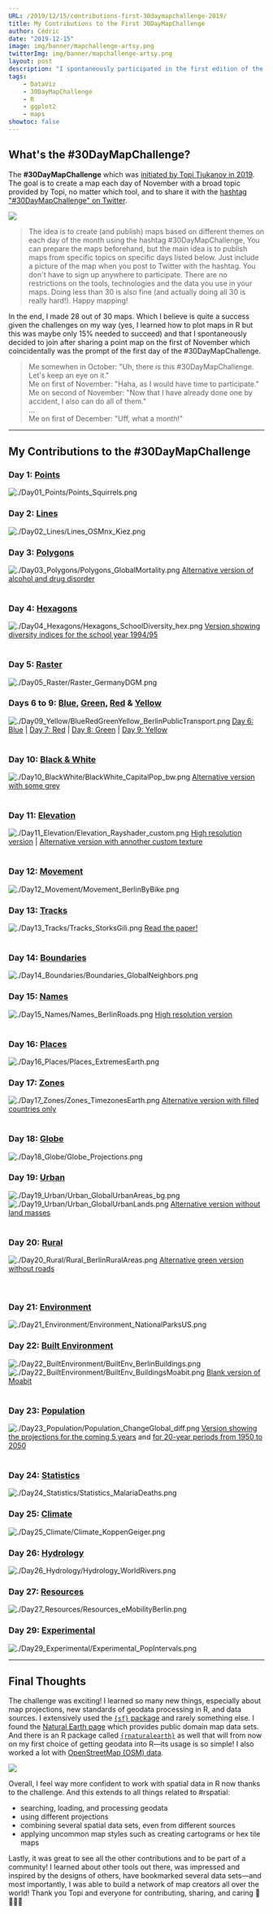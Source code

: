 ```yaml
---
URL: /2019/12/15/contributions-first-30daymapchallenge-2019/
title: My Contributions to the First 30DayMapChallenge
author: Cédric
date: "2019-12-15"
image: img/banner/mapchallenge-artsy.png
twitterImg: img/banner/mapchallenge-artsy.png
layout: post
description: "I spontaneously participated in the first edition of the #30DayMapChallenge with the goal to create one map each day of November. I managed to contribute 28 days, resulting in many more maps and a steep learning curve in using R and ggplot2 for geodata."
tags:
    - DataViz
    - 30DayMapChallenge
    - R
    - ggplot2
    - maps
showtoc: false
---
```


## What's the #30DayMapChallenge?

The **#30DayMapChallenge** which was [initiated by Topi Tjukanov in 2019](https://twitter.com/tjukanov/status/1187713840550744066). The goal is to create a map each day of November with a broad topic provided by Topi, no matter which tool, and to share it with the [hashtag "#30DayMapChallenge" on Twitter](https://twitter.com/search?q=%2330DayMapChallenge).

![](https://raw.githubusercontent.com/z3tt/30DayMapChallenge/master/data/30daymapchallenge.jpg)

> The idea is to create (and publish) maps based on different themes on each day of the month using the hashtag #30DayMapChallenge, You can prepare the maps beforehand, but the main idea is to publish maps from specific topics on specific days listed below. Just include a picture of the map when you post to Twitter with the hashtag. You don't have to sign up anywhere to participate. There are no restrictions on the tools, technologies and the data you use in your maps. Doing less than 30 is also fine (and actually doing all 30 is really hard!). Happy mapping!

In the end, I made 28 out of 30 maps. Which I believe is quite a success given the challenges on my way (yes, I learned how to plot maps in R but this was maybe only 15% needed to succeed) and that I spontaneously decided to join after sharing a point map on the first of November which coincidentally was the prompt of the first day of the #30DayMapChallenge.

> Me somewhen in October: "Uh, there is this #30DayMapChallenge. Let's keep an eye on it."  
> Me on first of November: "Haha, as I would have time to participate."  
> Me on second of November: "Now that I have already done one by accident, I also can do all of them."  
> ...  
> Me on first of December: "Uff, what a month!"

<hr>

## My Contributions to the #30DayMapChallenge

### Day 1: [Points](https://github.com/Z3tt/30DayMapChallenge/tree/master/contributions/Day01_Points)

![./Day01_Points/Points_Squirrels.png](https://raw.githubusercontent.com/Z3tt/30DayMapChallenge/master/contributions/Day01_Points/Points_Squirrels.png)<br>

### Day 2: [Lines](https://github.com/Z3tt/30DayMapChallenge/tree/master/contributions/Day02_Lines)

![./Day02_Lines/Lines_OSMnx_Kiez.png](https://raw.githubusercontent.com/Z3tt/30DayMapChallenge/master/contributions/Day02_Lines/Lines_OSMnx_Kiez.png)<br>

### Day 3: [Polygons](https://github.com/Z3tt/30DayMapChallenge/tree/master/contributions/Day03_Polygons)

![./Day03_Polygons/Polygons_GlobalMortality.png](https://raw.githubusercontent.com/Z3tt/30DayMapChallenge/master/contributions/Day03_Polygons/Polygons_GlobalMortality.png)
[Alternative version of alcohol and drug disorder](https://raw.githubusercontent.com/Z3tt/30DayMapChallenge/master/contributions/Day03_Polygons/Polygons_Alcohol_Drugs.png)<br><br>

### Day 4: [Hexagons](https://github.com/Z3tt/30DayMapChallenge/tree/master/contributions/Day04_Hexagons)

![./Day04_Hexagons/Hexagons_SchoolDiversity_hex.png](https://raw.githubusercontent.com/Z3tt/30DayMapChallenge/master/contributions/Day04_Hexagons/Hexagons_SchoolDiversity_hex.png)
[Version showing diversity indices for the school year 1994/95](https://raw.githubusercontent.com/Z3tt/30DayMapChallenge/master/contributions/Day04_Hexagons/Hexagons_SchoolDiversity_hex_1994.png)<br><br>

### Day 5: [Raster](https://github.com/Z3tt/30DayMapChallenge/tree/master/contributions/Day05_Raster)

![./Day05_Raster/Raster_GermanyDGM.png](https://raw.githubusercontent.com/Z3tt/30DayMapChallenge/master/contributions/Day05_Raster/Raster_GermanyDGM.png)<br>

### Days 6 to 9: [Blue](https://github.com/Z3tt/30DayMapChallenge/tree/master/contributions/Day06_Blue), [Green](https://github.com/Z3tt/30DayMapChallenge/tree/master/contributions/Day08_Green), [Red](https://github.com/Z3tt/30DayMapChallenge/tree/master/contributions/Day07_Red) & [Yellow](https://github.com/Z3tt/30DayMapChallenge/tree/master/contributions/Day09_Yellow)

![./Day09_Yellow/BlueRedGreenYellow_BerlinPublicTransport.png](https://raw.githubusercontent.com/Z3tt/30DayMapChallenge/master/contributions/Day09_Yellow/BlueRedGreenYellow_BerlinPublicTransport.png)
[Day 6: Blue](https://raw.githubusercontent.com/Z3tt/30DayMapChallenge/master/contributions/Day06_Blue/Blue_BerlinMetro.png) | [Day 7: Red](https://raw.githubusercontent.com/Z3tt/30DayMapChallenge/master/contributions/Day07_Red/Red_BerlinTram.png) | [Day 8: Green](https://raw.githubusercontent.com/Z3tt/30DayMapChallenge/master/contributions/Day08_Green/Green_BerlinRailway.png) | [Day 9: Yellow](https://raw.githubusercontent.com/Z3tt/30DayMapChallenge/master/contributions/Day09_Yellow/Yellow_BerlinBus.png)<br><br>

### Day 10: [Black & White](https://github.com/Z3tt/30DayMapChallenge/tree/master/contributions/Day10_BlackWhite)

![./Day10_BlackWhite/BlackWhite_CapitalPop_bw.png](https://raw.githubusercontent.com/Z3tt/30DayMapChallenge/master/contributions/Day10_BlackWhite/BlackWhite_CapitalPop_bw.png)
[Alternative version with some grey](https://raw.githubusercontent.com/Z3tt/30DayMapChallenge/master/contributions/Day10_BlackWhite/BlackWhite_CapitalPop_grey.png)<br><br>

### Day 11: [Elevation](https://github.com/Z3tt/30DayMapChallenge/tree/master/contributions/Day11_Elevation)

![./Day11_Elevation/Elevation_Rayshader_custom.png](https://raw.githubusercontent.com/Z3tt/30DayMapChallenge/master/contributions/Day11_Elevation/Elevation_Rayshader_custom.png)
[High resolution version](https://raw.githubusercontent.com/Z3tt/30DayMapChallenge/master/contributions/Day11_Elevation/Elevation_Rayshader_custom_HQ.png) | [Alternative version with annother custom texture](https://raw.githubusercontent.com/Z3tt/30DayMapChallenge/master/contributions/Day11_Elevation/Elevation_Rayshader_custom_v2_SD.png)<br><br>

### Day 12: [Movement](https://github.com/Z3tt/30DayMapChallenge/tree/master/contributions/Day12_Movement)

![./Day12_Movement/Movement_BerlinByBike.png](https://raw.githubusercontent.com/Z3tt/30DayMapChallenge/master/contributions/Day12_Movement/Movement_BerlinByBike.png)<br>

### Day 13: [Tracks](https://github.com/Z3tt/30DayMapChallenge/tree/master/contributions/Day13_Tracks)

![./Day13_Tracks/Tracks_StorksGili.png](https://raw.githubusercontent.com/Z3tt/30DayMapChallenge/master/contributions/Day13_Tracks/Tracks_StorksGili.png)
[Read the paper!](https://doi.org/10.1111/1365-2656.12898)<br><br>

### Day 14: [Boundaries](https://github.com/Z3tt/30DayMapChallenge/tree/master/contributions/Day14_Boundaries)

![./Day14_Boundaries/Boundaries_GlobalNeighbors.png](https://raw.githubusercontent.com/Z3tt/30DayMapChallenge/master/contributions/Day14_Boundaries/Boundaries_GlobalNeighbors.png)<br>

### Day 15: [Names](https://github.com/Z3tt/30DayMapChallenge/tree/master/contributions/Day15_Names)

![./Day15_Names/Names_BerlinRoads.png](https://raw.githubusercontent.com/Z3tt/30DayMapChallenge/master/contributions/Day15_Names/Names_BerlinRoads.png)
[High resolution version](https://raw.githubusercontent.com/Z3tt/30DayMapChallenge/master/contributions/Day15_Names/Names_BerlinRoads_HQ.png)<br><br>

### Day 16: [Places](https://github.com/Z3tt/30DayMapChallenge/tree/master/contributions/Day16_Places)

![./Day16_Places/Places_ExtremesEarth.png](https://raw.githubusercontent.com/Z3tt/30DayMapChallenge/master/contributions/Day16_Places/Places_ExtremesEarth.png)<br>

### Day 17: [Zones](https://github.com/Z3tt/30DayMapChallenge/tree/master/contributions/Day17_Zones)

![./Day17_Zones/Zones_TimezonesEarth.png](https://raw.githubusercontent.com/Z3tt/30DayMapChallenge/master/contributions/Day17_Zones/Zones_TimezonesEarth.png)
[Alternative version with filled countries only](https://raw.githubusercontent.com/Z3tt/30DayMapChallenge/master/contributions/Day17_Zones/Zones_TimezonesEarth_countries.png)<br><br>

### Day 18: [Globe](https://github.com/Z3tt/30DayMapChallenge/tree/master/contributions/Day18_Globe)

![./Day18_Globe/Globe_Projections.png](https://raw.githubusercontent.com/Z3tt/30DayMapChallenge/master/contributions/Day18_Globe/Globe_Projections.png)<br>

### Day 19: [Urban](https://github.com/Z3tt/30DayMapChallenge/tree/master/contributions/Day19_Urban)

![./Day19_Urban/Urban_GlobalUrbanAreas_bg.png](https://raw.githubusercontent.com/Z3tt/30DayMapChallenge/master/contributions/Day19_Urban/Urban_GlobalUrbanAreas_bg.png)
![./Day19_Urban/Urban_GlobalUrbanLands.png](https://raw.githubusercontent.com/Z3tt/30DayMapChallenge/master/contributions/Day19_Urban/Urban_GlobalUrbanLands.png)
[Alternative version without land masses](https://raw.githubusercontent.com/Z3tt/30DayMapChallenge/master/contributions/Day19_Urban/Urban_GlobalUrbanAreas.png)<br><br>

### Day 20: [Rural](https://github.com/Z3tt/30DayMapChallenge/tree/master/contributions/Day20_Rural)

![./Day20_Rural/Rural_BerlinRuralAreas.png](https://raw.githubusercontent.com/Z3tt/30DayMapChallenge/master/contributions/Day20_Rural/Rural_BerlinRuralAreas.png)
[Alternative green version without roads](https://raw.githubusercontent.com/Z3tt/30DayMapChallenge/master/contributions/Day20_Rural/Rural_BerlinRuralAreas_v2.png)<br><br><br>

### Day 21: [Environment](https://github.com/Z3tt/30DayMapChallenge/tree/master/contributions/Day21_Environment)
![./Day21_Environment/Environment_NationalParksUS.png](https://raw.githubusercontent.com/Z3tt/30DayMapChallenge/master/contributions/Day21_Environment/Environment_NationalParksUS.png)<br>

### Day 22: [Built Environment](https://github.com/Z3tt/30DayMapChallenge/tree/master/contributions/Day22_BuiltEnvironment)<br>

![./Day22_BuiltEnvironment/BuiltEnv_BerlinBuildings.png](https://raw.githubusercontent.com/Z3tt/30DayMapChallenge/master/contributions/Day22_BuiltEnvironment/BuiltEnv_BerlinBuildings.png)
![./Day22_BuiltEnvironment/BuiltEnv_BuildingsMoabit.png](https://raw.githubusercontent.com/Z3tt/30DayMapChallenge/master/contributions/Day22_BuiltEnvironment/BuiltEnv_BuildingsMoabit.png)
[Blank version of Moabit](https://raw.githubusercontent.com/Z3tt/30DayMapChallenge/master/contributions/Day22_BuiltEnvironment/BuiltEnv_BuildingsMoabit_blank.png)<br><br>

### Day 23: [Population](https://github.com/Z3tt/30DayMapChallenge/tree/master/contributions/Day23_Population)

![./Day23_Population/Population_ChangeGlobal_diff.png](https://raw.githubusercontent.com/Z3tt/30DayMapChallenge/master/contributions/Day23_Population/Population_ChangeGlobal_diff.png)
 [Version showing the projections for the coming 5 years](https://raw.githubusercontent.com/Z3tt/30DayMapChallenge/master/contributions/Day23_Population/Population_ChangeGlobal.png) and [for 20-year periods from 1950 to 2050](https://raw.githubusercontent.com/Z3tt/30DayMapChallenge/master/contributions/Day23_Population/Population_ChangeGlobal_facet.png)<br><br>

### Day 24: [Statistics](https://github.com/Z3tt/30DayMapChallenge/tree/master/contributions/Day24_Statistics)

![./Day24_Statistics/Statistics_MalariaDeaths.png](https://raw.githubusercontent.com/Z3tt/30DayMapChallenge/master/contributions/Day24_Statistics/Statistics_MalariaDeaths.png)<br>

### Day 25: [Climate](https://github.com/Z3tt/30DayMapChallenge/tree/master/contributions/Day25_Climate)

![./Day25_Climate/Climate_KoppenGeiger.png](https://raw.githubusercontent.com/Z3tt/30DayMapChallenge/master/contributions/Day25_Climate/Climate_KoppenGeiger.png)<br>

### Day 26: [Hydrology](https://github.com/Z3tt/30DayMapChallenge/tree/master/contributions/Day26_Hydrology)<br>

![./Day26_Hydrology/Hydrology_WorldRivers.png](https://raw.githubusercontent.com/Z3tt/30DayMapChallenge/master/contributions/Day26_Hydrology/Hydrology_WorldRivers.png)<br>

### Day 27: [Resources](https://github.com/Z3tt/30DayMapChallenge/tree/master/contributions/Day27_Resources)

![./Day27_Resources/Resources_eMobilityBerlin.png](https://raw.githubusercontent.com/Z3tt/30DayMapChallenge/master/contributions/Day27_Resources/Resources_eMobilityBerlin.png)<br>

### Day 29: [Experimental](https://github.com/Z3tt/30DayMapChallenge/tree/master/contributions/Day29_Experimental)

![./Day29_Experimental/Experimental_PopIntervals.png](https://raw.githubusercontent.com/Z3tt/30DayMapChallenge/master/contributions/Day29_Experimental/Experimental_PopIntervals.png)
<hr>

## Final Thoughts

The challenge was exciting! I learned so many new things, especially about map projections, new standards of geodata processing in R, and data sources. I extensively used the [`{sf}` package](https://r-spatial.github.io/sf/) and rarely something else. I found the [Natural Earth page](https://www.naturalearthdata.com/) which provides public domain map data sets. And there is an R package called [`{rnaturalearth}`](https://cran.r-project.org/web/packages/rnaturalearth/README.html) as well that will from now on my first choice of getting geodata into R—its usage is so simple! I also worked a lot with [OpenStreetMap (OSM) data](https://wiki.openstreetmap.org/wiki/Main_Page).

![](/img/dataviz-posts/mapchallenge-geoms.png)

Overall, I feel way more confident to work with spatial data in R now thanks to the challenge. And this extends to all things related to #rspatial:

* searching, loading, and processing geodata
* using different projections
* combining several spatial data sets, even from different sources
* applying uncommon map styles such as creating cartograms or hex tile maps

Lastly, it was great to see all the other contributions and to be part of a community! I learned about other tools out there, was impressed and inspired by the designs of others, have bookmarked several data sets—and most importantly, I was able to build a network of map creators all over the world! Thank you Topi and everyone for contributing, sharing, and caring 💙💚🧡💜
